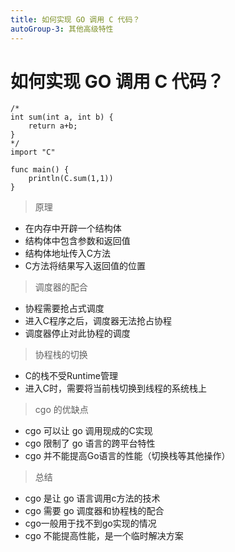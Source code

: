 ```yaml
---
title: 如何实现 GO 调用 C 代码？
autoGroup-3: 其他高级特性
---
```


# 如何实现 GO 调用 C 代码？

```
/*
int sum(int a, int b) {
	return a+b;
}
*/
import "C"

func main() {
	println(C.sum(1,1))
}

```

> 原理

- 在内存中开辟一个结构体
- 结构体中包含参数和返回值
- 结构体地址传入C方法
- C方法将结果写入返回值的位置

> 调度器的配合

- 协程需要抢占式调度
- 进入C程序之后，调度器无法抢占协程
- 调度器停止对此协程的调度

> 协程栈的切换

- C的栈不受Runtime管理
- 进入C时，需要将当前栈切换到线程的系统栈上

> cgo 的优缺点

- cgo 可以让 go 调用现成的C实现
- cgo 限制了 go 语言的跨平台特性
- cgo 并不能提高Go语言的性能（切换栈等其他操作）

> 总结

- cgo 是让 go 语言调用c方法的技术
- cgo 需要 go 调度器和协程栈的配合
- cgo一般用于找不到go实现的情况
- cgo 不能提高性能，是一个临时解决方案